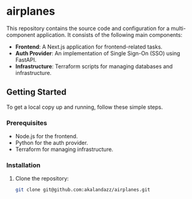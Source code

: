 # airplanes

This repository contains the source code and configuration for a multi-component application. It consists of the following main components:

- **Frontend**: A Next.js application for frontend-related tasks.
- **Auth Provider**: An implementation of Single Sign-On (SSO) using FastAPI.
- **Infrastructure**: Terraform scripts for managing databases and infrastructure.

## Getting Started

To get a local copy up and running, follow these simple steps.

### Prerequisites

- Node.js for the frontend.
- Python for the auth provider.
- Terraform for managing infrastructure.

### Installation

1. Clone the repository:

   ```bash
   git clone git@github.com:akalandazz/airplanes.git
